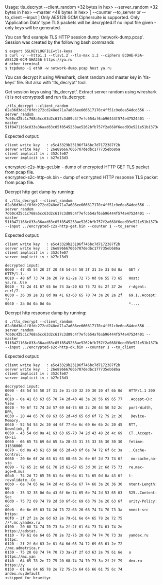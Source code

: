 Usage: tls_decrypt --client_random <32 bytes in hex>
                   --server_random <32 bytes in hex>
                   --master <48 bytes in hex>
                   [
                     --counter <packet sequence number for AEAD associated data>
                     --to_server or --to_client
                     --input <file with TLS packet to decrypt>
                   ]
Only AES128 GCM Ciphersuite is supported.
Only 'Application Data' type TLS packets will be decrypted.If no input file given - only keys will be generated.

You can find example TLS HTTP session dump 'network-dump.pcap'. Session was created by the following bash commands
```
$ export SSLKEYLOGFILE=tls-keys
$ curl -v --http1.1 --tlsv1.2 --tls-max 1.2 --ciphers ECDHE-RSA-AES128-GCM-SHA256 https://ya.ru
# other terminal
$ tcpdump -i eth0 -w network-dump.pcap host ya.ru
``` 

You can decrypt it using Wireshark, client random and master key in 'tls-keys' file. But also with 'tls_decrypt' tool.

Get session keys using 'tls_decrypt'. Extract server random using wireshark (it is not ecnrypted) and run tls_decrypt:
```
./tls_decrypt --client_random 62a36d3da1f8fdc272cd248ed71a7a686ee666617170c4ff51c0e6ea54dcd556 --server_random 7d60c425c1c768a5cc63d2c617c3d09c4f7efc654af6ab96444f574e47524401 --master 51f8471166c833a36aad63c05f8545238ae5262bfb757f2a668f6eed93e521e51b1373cdebdc14a0bc1e7008ba3cc3f2
```

Expected output:
```
client write key   : e5c43329b23196f746bc7d7172387f2b
server write key   : 26e896667665707dedbc177735eb686a
client implicit iv : 352cfe07
server implicit iv : b27e13d3
```

encrypted-c2s-http-get.bin - dump of encrypted HTTP GET TLS packet from pcap file.  
encrypted-s2c-http-ok.bin - dump of ecnrypted HTTP response TLS packet from pcap file.

Decrypt http get dump by running:
```
$ ./tls_decrypt --client_random 62a36d3da1f8fdc272cd248ed71a7a686ee666617170c4ff51c0e6ea54dcd556 --server_random 7d60c425c1c768a5cc63d2c617c3d09c4f7efc654af6ab96444f574e47524401 --master 51f8471166c833a36aad63c05f8545238ae5262bfb757f2a668f6eed93e521e51b1373cdebdc14a0bc1e7008ba3cc3f2 --input ../encrypted-c2s-http-get.bin --counter 1 --to_server
```

Expected output:
```
client write key   : e5c43329b23196f746bc7d7172387f2b
server write key   : 26e896667665707dedbc177735eb686a
client implicit iv : 352cfe07
server implicit iv : b27e13d3

decrypted input:
0000 - 47 45 54 20 2f 20 48 54-54 50 2f 31 2e 31 0d 0a   GET / HTTP/1.1..
0010 - 48 6f 73 74 3a 20 79 61-2e 72 75 0d 0a 55 73 65   Host: ya.ru..Use
0020 - 72 2d 41 67 65 6e 74 3a-20 63 75 72 6c 2f 37 2e   r-Agent: curl/7.
0030 - 36 39 2e 31 0d 0a 41 63-63 65 70 74 3a 20 2a 2f   69.1..Accept: */
0040 - 2a 0d 0a 0d 0a                                    *....
```

Decrypt http response dump by running:
```
$ ./tls_decrypt --client_random 62a36d3da1f8fdc272cd248ed71a7a686ee666617170c4ff51c0e6ea54dcd556 --server_random 7d60c425c1c768a5cc63d2c617c3d09c4f7efc654af6ab96444f574e47524401 --master 51f8471166c833a36aad63c05f8545238ae5262bfb757f2a668f6eed93e521e51b1373cdebdc14a0bc1e7008ba3cc3f2 --input ../encrypted-s2c-http-ok.bin --counter 1 --to_client
```

Expected output:
```
client write key   : e5c43329b23196f746bc7d7172387f2b
server write key   : 26e896667665707dedbc177735eb686a
client implicit iv : 352cfe07
server implicit iv : b27e13d3

decrypted input:
0000 - 48 54 54 50 2f 31 2e 31-20 32 30 30 20 4f 6b 0d   HTTP/1.1 200 Ok.
0010 - 0a 41 63 63 65 70 74 2d-43 48 3a 20 56 69 65 77   .Accept-CH: View
0020 - 70 6f 72 74 2d 57 69 64-74 68 2c 20 44 50 52 2c   port-Width, DPR,
0030 - 20 44 65 76 69 63 65 2d-4d 65 6d 6f 72 79 2c 20    Device-Memory, 
0040 - 52 54 54 2c 20 44 6f 77-6e 6c 69 6e 6b 2c 20 45   RTT, Downlink, E
0050 - 43 54 0d 0a 41 63 63 65-70 74 2d 43 48 2d 4c 69   CT..Accept-CH-Li
0060 - 66 65 74 69 6d 65 3a 20-33 31 35 33 36 30 30 30   fetime: 31536000
0070 - 0d 0a 43 61 63 68 65 2d-43 6f 6e 74 72 6f 6c 3a   ..Cache-Control:
0080 - 20 6e 6f 2d 63 61 63 68-65 2c 6e 6f 2d 73 74 6f    no-cache,no-sto
0090 - 72 65 2c 6d 61 78 2d 61-67 65 3d 30 2c 6d 75 73   re,max-age=0,mus
00a0 - 74 2d 72 65 76 61 6c 69-64 61 74 65 0d 0a 43 6f   t-revalidate..Co
00b0 - 6e 74 65 6e 74 2d 4c 65-6e 67 74 68 3a 20 36 30   ntent-Length: 60
00c0 - 35 32 35 0d 0a 43 6f 6e-74 65 6e 74 2d 53 65 63   525..Content-Sec
00d0 - 75 72 69 74 79 2d 50 6f-6c 69 63 79 3a 20 63 6f   urity-Policy: co
00e0 - 6e 6e 65 63 74 2d 73 72-63 20 68 74 74 70 73 3a   nnect-src https:
00f0 - 2f 2f 2a 2e 6d 63 2e 79-61 6e 64 65 78 2e 72 75   //*.mc.yandex.ru
0100 - 20 68 74 74 70 73 3a 2f-2f 61 64 73 74 61 74 2e    https://adstat.
0110 - 79 61 6e 64 65 78 2e 72-75 20 68 74 74 70 73 3a   yandex.ru https:
0120 - 2f 2f 6d 63 2e 61 64 6d-65 74 72 69 63 61 2e 72   //mc.admetrica.r
0130 - 75 20 68 74 74 70 73 3a-2f 2f 6d 63 2e 79 61 6e   u https://mc.yan
0140 - 64 65 78 2e 72 75 20 68-74 74 70 73 3a 2f 2f 79   dex.ru https://y
0150 - 61 6e 64 65 78 2e 72 75-3b 64 65 66 61 75 6c 74   andex.ru;default
<skipped for bravity>
```
